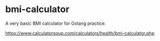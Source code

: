 # bmi-calculator
A very basic BMI calculator for Golang practice.

https://www.calculatorsoup.com/calculators/health/bmi-calculator.php
